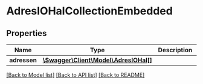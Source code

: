 # AdresIOHalCollectionEmbedded

## Properties
Name | Type | Description | Notes
------------ | ------------- | ------------- | -------------
**adressen** | [**\Swagger\Client\Model\AdresIOHal[]**](AdresIOHal.md) |  | [optional] 

[[Back to Model list]](../../README.md#documentation-for-models) [[Back to API list]](../../README.md#documentation-for-api-endpoints) [[Back to README]](../../README.md)

